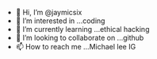 - 👋 Hi, I’m @jaymicsix
- 👀 I’m interested in ...coding 
- 🌱 I’m currently learning ...ethical hacking 
- 💞️ I’m looking to collaborate on ...github
- 📫 How to reach me ...Michael lee IG

<!---
jaymicsix/jaymicsix is a ✨ special ✨ repository because its `README.md` (this file) appears on your GitHub profile.
You can click the Preview link to take a look at your changes.
--->
